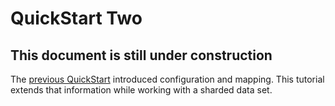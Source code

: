 # QuickStart Two

## This document is still under construction

The [previous QuickStart](quickstart1.md) introduced configuration and mapping. This tutorial extends that information while working with a sharded data set.